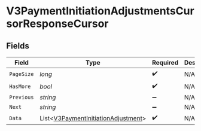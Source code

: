 # V3PaymentInitiationAdjustmentsCursorResponseCursor


## Fields

| Field                                                                                           | Type                                                                                            | Required                                                                                        | Description                                                                                     | Example                                                                                         |
| ----------------------------------------------------------------------------------------------- | ----------------------------------------------------------------------------------------------- | ----------------------------------------------------------------------------------------------- | ----------------------------------------------------------------------------------------------- | ----------------------------------------------------------------------------------------------- |
| `PageSize`                                                                                      | *long*                                                                                          | :heavy_check_mark:                                                                              | N/A                                                                                             | 15                                                                                              |
| `HasMore`                                                                                       | *bool*                                                                                          | :heavy_check_mark:                                                                              | N/A                                                                                             | false                                                                                           |
| `Previous`                                                                                      | *string*                                                                                        | :heavy_minus_sign:                                                                              | N/A                                                                                             | YXVsdCBhbmQgYSBtYXhpbXVtIG1heF9yZXN1bHRzLol=                                                    |
| `Next`                                                                                          | *string*                                                                                        | :heavy_minus_sign:                                                                              | N/A                                                                                             |                                                                                                 |
| `Data`                                                                                          | List<[V3PaymentInitiationAdjustment](../../Models/Components/V3PaymentInitiationAdjustment.md)> | :heavy_check_mark:                                                                              | N/A                                                                                             |                                                                                                 |